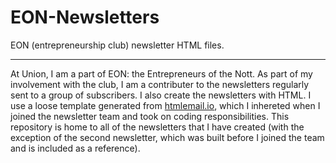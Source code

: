 # EON-Newsletters
 EON (entrepreneurship club) newsletter HTML files.
 ***
 
At Union, I am a part of EON: the Entrepreneurs of the Nott. As part of my involvement with the club, I am a contributer to the newsletters regularly sent to a group of subscribers. I also create the newsletters with HTML. I use a loose template generated from [htmlemail.io](http://htmlemail.io/), which I inhereted when I joined the newsletter team and took on coding responsibilities. This repository is home to all of the newsletters that I have created (with the exception of the second newsletter, which was built before I joined the team and is included as a reference).
